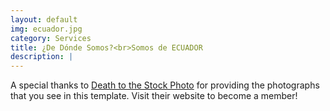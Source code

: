 ```yaml
---
layout: default
img: ecuador.jpg
category: Services
title: ¿De Dónde Somos?<br>Somos de ECUADOR
description: |
---
```

  A special thanks to [Death to the Stock Photo](http://join.deathtothestockphoto.com/) for providing the photographs that you see in this template.  Visit their website to become a member!